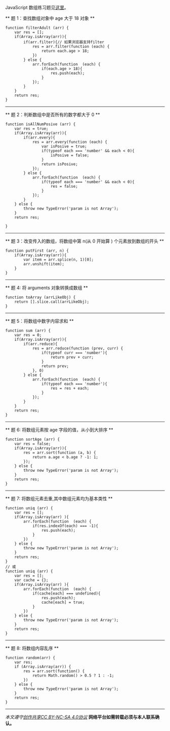 JavaScript 数组练习题见[这里](http://www.jianshu.com/p/4f40599c7174)。

** 题 1：查找数组对象中 age 大于 18 对象 **
```
function filterAdult (arr) {
	var res = [];
	if(Array.isArray(arr)){
		if(arr.filter){// 如果浏览器支持filter
			res = arr.filter(function (each) {
				return each.age > 18;
			})
		} else {
			arr.forEach(function  (each) {
				if(each.age > 18){
					res.push(each);
				}
			});
		}
	}
	return res;
}
```

***

** 题 2：判断数组中是否所有的数字都大于 0 **
```
function isAllNumPosive (arr) {
	var res = true;
	if(Array.isArray(arr)){
		if(arr.every){
			res = arr.every(function (each) {
				var isPosive = true;
				if(typeof each === 'number' && each < 0){
					isPosive = false;
				}
				return isPosive;
			});
		} else {
			arr.forEach(function  (each) {
				if(typeof each === 'number' && each < 0){
					res = false;
				}
			});
		}
	} else {
		throw new TypeError('param is not Array');
	}
	return res;

}
```

***

** 题 3：改变传入的数组，将数组中第 n(从 0 开始算 ) 个元素放到数组的开头 **
```
function putFirst (arr, n) {
	if(Array.isArray(arr)){
		var item = arr.splice(n, 1)[0];
		arr.unshift(item);
	}
}
```

***

** 题 4: 将 arguments 对象转换成数组 **
```
function toArray (arrLikeObj) {
	return [].slice.call(arrLikeObj);
}
```
***

** 题 5：将数组中数字内容求和  **
```
function sum (arr) {
	var res = 0;
	if(Array.isArray(arr)){
		if(arr.reduce){
			res = arr.reduce(function (prev, curr) {
				if(typeof curr === 'number'){
					return prev + curr;
				}
				return prev;
			}, 0)
		} else {
			arr.forEach(function  (each) {
				if(typeof each === 'number'){
					res = res + each;
				}
			});
		}
	}
	return res;
}
```

***

** 题 6: 将数组元素按 age 字段的值，从小到大排序 **
```
function sortAge (arr) {
	var res = false;
	if(Array.isArray(arr)){
		res = arr.sort(function (a, b) {
			return a.age < b.age ? -1: 1;
		});
	} else {
		throw new TypeError('param is not Array');
	}
	return res;
}
```

***

** 题 7: 将数组元素去重,其中数组元素均为基本类性 **
```
function uniq (arr) {
	var res = [];
	if(Array.isArray(arr) ){
		arr.forEach(function  (each) {
			if(res.indexOf(each) === -1){
				res.push(each);
			}
		})
	} else {
		throw new TypeError('param is not Array');
	}
	return res;
}
// 或
function uniq (arr) {
	var res = [];
	var cache = {};
	if(Array.isArray(arr) ){
		arr.forEach(function  (each) {
			if(cache[each] === undefined){
				res.push(each);
				cache[each] = true;
			}
		})
	} else {
		throw new TypeError('param is not Array');
	}
	return res;
}
```
***

** 题 8: 将数组内容乱序 **
```
function random(arr) {
    var res;
    if (Array.isArray(arr)) {
        res = arr.sort(function() {
            return Math.random() > 0.5 ? 1 : -1;
        })
    } else {
        throw new TypeError('param is not Array');
    }
    return res;
}
```

***

*本文遵守[创作共享CC BY-NC-SA 4.0协议](http://creativecommons.org/licenses/by-nc-sa/4.0/)*
**网络平台如需转载必须与本人联系确认。**